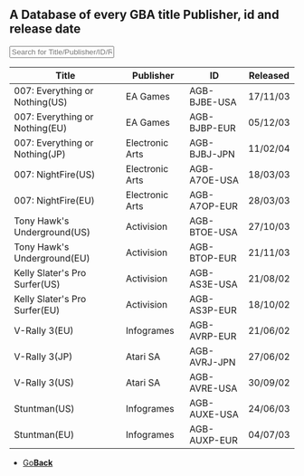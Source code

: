 <link href="table.css" rel="stylesheet">
<script src="jquery-3.2.1.min.js"></script>
<script type="text/javascript" charset="utf8" src="//cdn.datatables.net/1.10.16/js/jquery.dataTables.js"></script>
<script>
$(document).ready( function () {
    $('#AGBTable').DataTable( {
        paging: false,
		searching: true,
		dom: 'tpri'
    } );
} );
</script>

<script>
function searchFunction() {

    var table = $('#AGBTable').DataTable();
	var input = document.getElementById("AGBInput");
    table.search( input.value ).draw();
};
</script>

## A Database of every GBA title Publisher, id and release date

<input type="text" id="AGBInput" onkeyup="searchFunction()" placeholder="Search for Title/Publisher/ID/Relased">

<table id="AGBTable" class="display">
    <thead>
        <tr>
            <th>Title</th>
            <th>Publisher</th>
			<th>ID</th>
			<th>Released</th>
        </tr>
    </thead>
    <tbody>
  <tr>
    <td>007: Everything or Nothing(US)</td>
    <td>EA Games</td>
	<td>AGB-BJBE-USA</td>
	<td>17/11/03</td>
  </tr>
  <tr>
    <td>007: Everything or Nothing(EU)</td>
    <td>EA Games</td>
	<td>AGB-BJBP-EUR</td>
	<td>05/12/03</td>
  </tr>
  <tr>
    <td>007: Everything or Nothing(JP)</td>
    <td>Electronic Arts</td>
	<td>AGB-BJBJ-JPN</td>
	<td>11/02/04</td>
  </tr>
  <tr>
    <td>007: NightFire(US)</td>
    <td>Electronic Arts</td>
	<td>AGB-A7OE-USA</td>
	<td>18/03/03</td>
  </tr>
  <tr>
    <td>007: NightFire(EU)</td>
    <td>Electronic Arts</td>
	<td>AGB-A7OP-EUR</td>
	<td>28/03/03</td>
  </tr>
  <tr>
    <td>Tony Hawk's Underground(US)</td>
    <td>Activision</td>
	<td>AGB-BTOE-USA</td>
	<td>27/10/03</td>
  </tr>
  <tr>
    <td>Tony Hawk's Underground(EU)</td>
    <td>Activision</td>
	<td>AGB-BTOP-EUR</td>
	<td>21/11/03</td>
  </tr>
  <tr>
    <td>Kelly Slater's Pro Surfer(US)</td>
    <td>Activision</td>
	<td>AGB-AS3E-USA</td>
	<td>21/08/02</td>
  </tr>
  <tr>
    <td>Kelly Slater's Pro Surfer(EU)</td>
    <td>Activision</td>
	<td>AGB-AS3P-EUR</td>
	<td>18/10/02</td>
  </tr>
  <tr>
    <td>V-Rally 3(EU)</td>
    <td>Infogrames</td>
	<td>AGB-AVRP-EUR</td>
	<td>21/06/02</td>
  </tr>
  <tr>
    <td>V-Rally 3(JP)</td>
    <td>Atari SA</td>
	<td>AGB-AVRJ-JPN</td>
	<td>27/06/02</td>
  </tr>
  <tr>
    <td>V-Rally 3(US)</td>
    <td>Atari SA</td>
	<td>AGB-AVRE-USA</td>
	<td>30/09/02</td>
  </tr>
  <tr>
    <td>Stuntman(US)</td>
    <td>Infogrames</td>
	<td>AGB-AUXE-USA</td>
	<td>24/06/03</td>
  </tr>
  <tr>
    <td>Stuntman(EU)</td>
    <td>Infogrames</td>
	<td>AGB-AUXP-EUR</td>
	<td>04/07/03</td>
  </tr>
 </tbody>
</table>

<onebutton>
<ul>
            <li><a href="../">Go<strong>Back</strong></a></li>
          </ul>
</onebutton>
